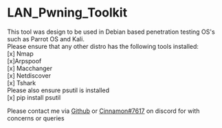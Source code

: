 # LAN_Pwning_Toolkit

This tool was design to be used in Debian based penetration testing OS's such as Parrot OS and Kali.   
  Please ensure that any other distro has the following tools installed:  
    [x] Nmap  
    [x]Arpspoof  
    [x] Macchanger  
    [x] Netdiscover  
    [x] Tshark  
   Please also ensure psutil is installed  
    [x] pip install psutil  
     
Please contact me via [Github](https://github.com/Cinnamon1212/) or [Cinnamon#7617](https://discord.com/users/292382410530750466/) on discord for with concerns or queries
